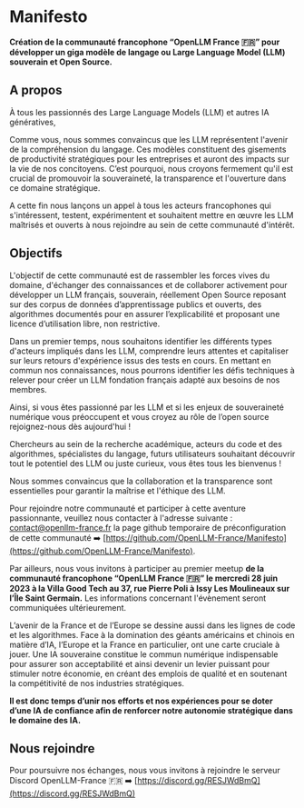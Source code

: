 # Manifesto

**Création de la communauté francophone “OpenLLM France 🇫🇷” pour développer un giga modèle de langage ou Large Language Model (LLM) souverain et Open Source.**

## A propos

À tous les passionnés des Large Language Models (LLM) et autres IA génératives,

Comme vous, nous sommes convaincus que les LLM représentent l'avenir de la compréhension du langage. Ces modèles constituent des gisements de productivité stratégiques pour les entreprises et auront des impacts sur la vie de nos concitoyens. C’est pourquoi, nous croyons fermement qu'il est crucial de promouvoir la souveraineté, la transparence et l'ouverture dans ce domaine stratégique.

A cette fin nous lançons un appel à tous les acteurs francophones qui s'intéressent, testent, expérimentent et souhaitent mettre en œuvre les LLM maîtrisés et ouverts à nous rejoindre au sein de cette communauté d'intérêt.

## Objectifs

L'objectif de cette communauté est de rassembler les forces vives du domaine, d'échanger des connaissances et de collaborer activement pour développer un LLM français, souverain, réellement Open Source reposant sur des corpus de données d’apprentissage publics et ouverts, des algorithmes documentés pour en assurer l’explicabilité et proposant une licence d’utilisation libre, non restrictive.

Dans un premier temps, nous souhaitons identifier les différents types d'acteurs impliqués dans les LLM, comprendre leurs attentes et capitaliser sur leurs retours d'expérience issus des tests en cours. En mettant en commun nos connaissances, nous pourrons identifier les défis techniques à relever pour créer un LLM fondation français adapté aux besoins de nos membres.

Ainsi, si vous êtes passionné par les LLM et si les enjeux de souveraineté numérique vous préoccupent et vous croyez au rôle de l’open source rejoignez-nous dès aujourd'hui ! 

Chercheurs au sein de la recherche académique, acteurs du code et des algorithmes, spécialistes du langage, futurs utilisateurs souhaitant découvrir tout le potentiel des LLM ou juste curieux, vous êtes tous les bienvenus ! 

Nous sommes convaincus que la collaboration et la transparence sont essentielles pour garantir la maîtrise et l'éthique des LLM.

Pour rejoindre notre communauté et participer à cette aventure passionnante, veuillez nous contacter à l'adresse suivante : [contact@openllm-france.fr](mailto:contact@openllm-france.fr) la page github temporaire de préconfiguration de cette communauté ➡️ [https://github.com/OpenLLM-France/Manifesto](https://github.com/OpenLLM-France/Manifesto).

Par ailleurs, nous vous invitons à participer au premier meetup **de la communauté francophone “OpenLLM France 🇫🇷” le mercredi 28 juin 2023 à la Villa Good Tech au 37, rue Pierre Poli à Issy Les Moulineaux sur l’Île Saint Germain.** Les informations concernant l'évènement seront communiquées ultérieurement.

L’avenir de la France et de l’Europe se dessine aussi dans les lignes de code et les algorithmes. Face à la domination des géants américains et chinois en matière d’IA, l’Europe et la France en particulier, ont une carte cruciale à jouer. Une IA souveraine constitue le commun numérique indispensable pour assurer son acceptabilité et ainsi devenir un levier puissant pour stimuler notre économie, en créant des emplois de qualité et en soutenant la compétitivité de nos industries stratégiques.

**Il est donc temps d’unir nos efforts et nos expériences pour se doter d’une IA de confiance afin de renforcer notre autonomie stratégique dans le domaine des IA.**

## Nous rejoindre

Pour poursuivre nos échanges, nous vous invitons à rejoindre le serveur Discord OpenLLM-France 🇫🇷 ➡️ 
[https://discord.gg/RESJWdBmQ](https://discord.gg/RESJWdBmQ)
